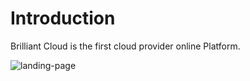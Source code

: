 # Introduction

Brilliant Cloud is the first cloud provider online Platform.

![landing-page](./images/landing-page)